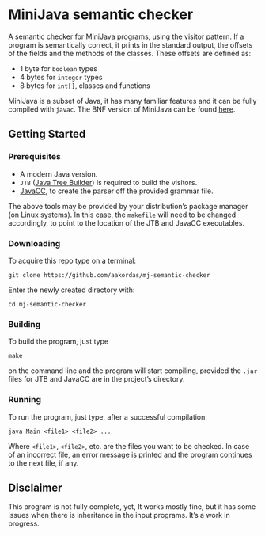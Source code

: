 # MiniJava semantic checker

A semantic checker for MiniJava programs, using the visitor pattern. If a
program is semantically correct, it prints in the standard output, the offsets
of the fields and the methods of the classes. These offsets are defined as:

  - 1 byte for `boolean` types
  - 4 bytes for `integer` types
  - 8 bytes for `int[]`,  classes and functions

MiniJava is a subset of Java, it has many familiar features and it can be fully
compiled with `javac`. The BNF version of MiniJava can be found
[here](http://cgi.di.uoa.gr/~thp06/project_files/minijava-new/minijava.html).

## Getting Started

### Prerequisites

  - A modern Java version.
  - `JTB` ([Java Tree Builder](http://compilers.cs.ucla.edu/jtb/)) is required
to build the visitors.
  - [JavaCC](https://javacc.org/download), to create the parser off the
provided grammar file.

The above tools may be provided by your distribution’s package manager (on Linux
systems). In this case, the `makefile` will need to be changed accordingly, to
point to the location of the JTB and JavaCC executables.

### Downloading

To acquire this repo type on a terminal:

    git clone https://github.com/aakordas/mj-semantic-checker

Enter the newly created directory with:

    cd mj-semantic-checker

### Building

To build the program, just type

    make

on the command line and the program will start compiling, provided the `.jar`
files for JTB and JavaCC are in the project’s directory.

### Running

To run the program, just type, after a successful compilation:

    java Main <file1> <file2> ...

Where `<file1>`, `<file2>`, etc. are the files you want to be checked. In case of
an incorrect file, an error message is printed and the program continues to the
next file, if any.

## Disclaimer

This program is not fully complete, yet, It works mostly fine, but it has some
issues when there is inheritance in the input programs. It’s a work in progress.
